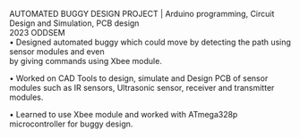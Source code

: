 AUTOMATED BUGGY DESIGN PROJECT | Arduino programming, Circuit Design and Simulation, PCB design            
2023 ODDSEM              
• Designed automated buggy which could move by detecting the path using sensor modules and even     
   by giving commands using Xbee module.
   
• Worked on CAD Tools to design, simulate and Design PCB of sensor modules such as IR sensors, 
   Ultrasonic sensor, receiver and transmitter modules.
   
• Learned to use Xbee module and worked with ATmega328p microcontroller for buggy design.
